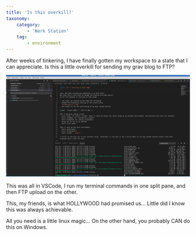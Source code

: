 ```yaml
---
title: 'Is this overkill?'
taxonomy:
    category:
        - 'Work Station'
    tag:
        - environment
---
```


After weeks of tinkering, I have finally gotten my workspace to a state that I can appreciate.
Is this a little overkill for sending my grav blog to FTP?

![](overkill.png)

This was all in VSCode,
I run my terminal commands in one split pane, and then FTP upload on the other.

This, my friends, is what HOLLYWOOD had promised us...
Little did I know this was always achievable.

All you need is a little linux magic... On the other hand, you probably CAN do this on Windows.
